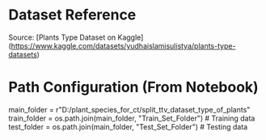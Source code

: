# Dataset Reference
Source: [Plants Type Dataset on Kaggle]
(https://www.kaggle.com/datasets/yudhaislamisulistya/plants-type-datasets)


# Path Configuration (From Notebook)
main_folder = r"D:/plant_species_for_ct/split_ttv_dataset_type_of_plants"
train_folder = os.path.join(main_folder, "Train_Set_Folder")  # Training data
test_folder = os.path.join(main_folder, "Test_Set_Folder")   # Testing data
